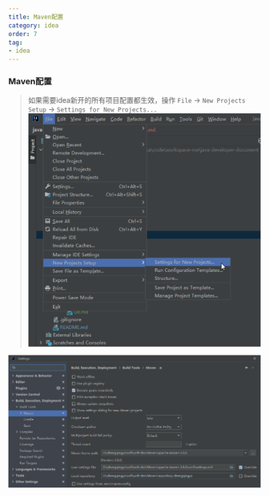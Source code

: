 ```yaml
---
title: Maven配置
category: idea
order: 7
tag:
- idea
---
```



### Maven配置

> 如果需要idea新开的所有项目配置都生效，操作 `File` -> `New Projects Setup` -> `Settings for New Projects...`
> ![idea-set-new-projects.png](/images/idea/idea-set-new-projects.png)

![idea-maven.png](/images/idea/idea-maven.png)